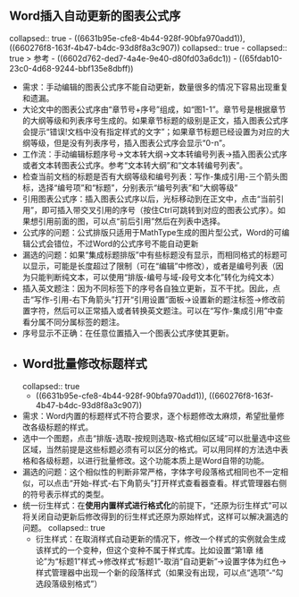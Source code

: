 ## Word插入自动更新的图表公式序
collapsed:: true
	- ((6631b95e-cfe8-4b44-928f-90bfa970add1)), ((660276f8-163f-4b47-b4dc-93d8f8a3c907))
	  collapsed:: true
		- collapsed:: true
		  > 参考
			- ((6602d762-ded7-4a4e-9e40-d80fd03a6dc1))
			- ((65fdab10-23c0-4d68-9244-bbf135e8dbff))
- 需求：手动编辑的图表公式序不能自动更新，数量很多的情况下容易出现重复和遗漏。
- 大论文中的图表公式序由“章节号+序号”组成，如“图1-1”。章节号是根据章节的大纲等级和列表序号生成的。如果章节标题的级别是正文，插入图表公式序会提示“错误!文档中没有指定样式的文字”；如果章节标题已经设置为对应的大纲等级，但是没有列表序号，插入图表公式序会显示“0-n”。
- 工作流：手动编辑标题序号->文本转大纲->文本转编号列表->插入图表公式序或者文本转图表公式序。参考“文本转大纲”和“文本转编号列表”。
- 检查当前文档的标题是否有大纲等级和编号列表：写作-集成引用-三个箭头图标，选择“编号项”和“标题”，分别表示“编号列表”和“大纲等级”
- 引用图表公式序：插入图表公式序以后，光标移动到在正文中，点击“当前引用”，即可插入带交叉引用的序号（按住Ctrl可跳转到对应的图表公式序）。如果想引用前面的图，可以点“前后引用”然后在列表中选择。
- 公式序的问题：公式排版只适用于MathType生成的图片型公式，Word的可编辑公式会错位，不过Word的公式序号不能自动更新
- 漏选的问题：如果“集成标题排版”中有些标题没有显示，而相同格式的标题可以显示，可能是长度超过了限制（可在“编辑”中修改），或者是编号列表（因为只能判断纯文本，可以使用“排版-编号与域-段号文本化”转化为纯文本）
- 插入英文题注：因为不同标签下的序号各自独立更新，互不干扰。因此，点击“写作-引用-右下角箭头”打开“引用设置”面板->设置新的题注标签->修改前置字符，然后可以正常插入或者转换英文题注。可以在“写作-集成引用”中查看分属不同分属标签的题注。
- 序号显示不正确：在任意位置插入一个图表公式序使其更新。
- ## Word批量修改标题样式
  collapsed:: true
	- ((6631b95e-cfe8-4b44-928f-90bfa970add1)), ((660276f8-163f-4b47-b4dc-93d8f8a3c907))
- 需求：Word内置的标题样式不符合要求，逐个标题修改太麻烦，希望批量修改各级标题的样式。
- 选中一个图题，点击“排版-选取-按规则选取-格式相似区域”可以批量选中这些区域，当然前提是这些标题必须有可以区分的格式。可以用同样的方法选中表格和各级标题，以进行批量修改。这个功能本质上是Word自带的功能。
- 漏选的问题：这个相似性的判断非常严格，字体字号段落格式相同也不一定相似，可以点击“开始-样式-右下角箭头”打开样式查看器查看。样式管理器右侧的符号表示样式的类型。
- 统一衍生样式：在**使用内置样式进行格式化**的前提下，“还原为衍生样式”可以将关闭自动更新后修改得到的衍生样式还原为原始样式，这样可以解决漏选的问题。
  collapsed:: true
	- 衍生样式：在取消样式自动更新的情况下，修改一个样式的实例就会生成该样式的一个变种，但这个变种不属于样式库。比如设置“第1章 绪论”为“标题1”样式->修改样式“标题1”-取消“自动更新”->设置字体为红色->样式管理器中出现一个新的段落样式（如果没有出现，可以点“选项”-“勾选段落级别格式”）